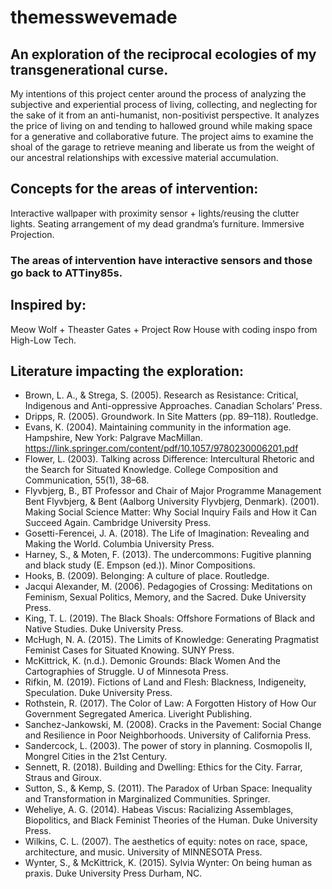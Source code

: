 # themesswevemade
## An exploration of the reciprocal ecologies of my transgenerational curse.

My intentions of this project center around the process of analyzing the subjective and experiential process of living, collecting, and neglecting for the sake of it from an anti-humanist, non-positivist perspective.  It analyzes the price of living on and tending to hallowed ground while making space for a generative and collaborative future.  The project aims to examine the shoal of the garage to retrieve meaning and liberate us from the weight of our ancestral relationships with excessive material accumulation.

## Concepts for the areas of intervention:
Interactive wallpaper with proximity sensor + lights/reusing the clutter lights.
Seating arrangement of my dead grandma’s furniture.
Immersive Projection.

### The areas of intervention have interactive sensors and those go back to ATTiny85s.

## Inspired by:
Meow Wolf + Theaster Gates + Project Row House with coding inspo from High-Low Tech.

## Literature impacting the exploration:
* Brown, L. A., & Strega, S. (2005). Research as Resistance: Critical, Indigenous and Anti-oppressive Approaches. Canadian Scholars’  Press.  
* Dripps, R. (2005). Groundwork. In Site Matters (pp. 89–118). Routledge.   
* Evans, K. (2004). Maintaining community in the information age. Hampshire, New York: Palgrave MacMillan. https://link.springer.com/content/pdf/10.1057/9780230006201.pdf  
* Flower, L. (2003). Talking across Difference: Intercultural Rhetoric and the Search for Situated Knowledge. College Composition and Communication, 55(1), 38–68.  
* Flyvbjerg, B., BT Professor and Chair of Major Programme Management Bent Flyvbjerg, & Bent (Aalborg University Flyvbjerg, Denmark). (2001). Making Social Science Matter: Why Social Inquiry Fails and How it Can Succeed Again. Cambridge University Press.  
* Gosetti-Ferencei, J. A. (2018). The Life of Imagination: Revealing and Making the World. Columbia University Press.  
* Harney, S., & Moten, F. (2013). The undercommons: Fugitive planning and black study (E. Empson (ed.)). Minor Compositions.  
* Hooks, B. (2009). Belonging: A culture of place. Routledge.  
* Jacqui Alexander, M. (2006). Pedagogies of Crossing: Meditations on Feminism, Sexual Politics, Memory, and the Sacred. Duke University Press.  
* King, T. L. (2019). The Black Shoals: Offshore Formations of Black and Native Studies. Duke University Press.  
* McHugh, N. A. (2015). The Limits of Knowledge: Generating Pragmatist Feminist Cases for Situated Knowing. SUNY Press.  
* McKittrick, K. (n.d.). Demonic Grounds: Black Women And the Cartographies of Struggle. U of Minnesota Press.  
* Rifkin, M. (2019). Fictions of Land and Flesh: Blackness, Indigeneity, Speculation. Duke University Press.  
* Rothstein, R. (2017). The Color of Law: A Forgotten History of How Our Government Segregated America. Liveright Publishing.  
* Sanchez-Jankowski, M. (2008). Cracks in the Pavement: Social Change and Resilience in Poor Neighborhoods. University of California Press.  
* Sandercock, L. (2003). The power of story in planning. Cosmopolis II, Mongrel Cities in the 21st Century.  
* Sennett, R. (2018). Building and Dwelling: Ethics for the City. Farrar, Straus and Giroux.  
* Sutton, S., & Kemp, S. (2011). The Paradox of Urban Space: Inequality and Transformation in Marginalized Communities. Springer.  
* Weheliye, A. G. (2014). Habeas Viscus: Racializing Assemblages, Biopolitics, and Black Feminist Theories of the Human. Duke University Press.  
* Wilkins, C. L. (2007). The aesthetics of equity: notes on race, space, architecture, and music. University of MINNESOTA Press.  
* Wynter, S., & McKittrick, K. (2015). Sylvia Wynter: On being human as praxis. Duke University Press Durham, NC.  
